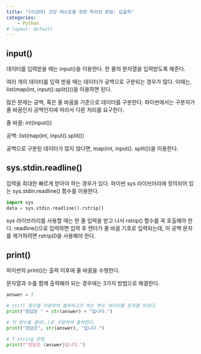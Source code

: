 ```yaml
---
title: "[이코테] 코딩 테스트를 위한 파이썬 문법: 입출력"
categories:
    - Python
# layout: default
---
```

input()
---

데이터를 입력받을 때는 input()을 이용한다. 한 줄의 문자열을 입력받도록 해준다.

여러 개의 데이터를 입력 받을 때는 데이터가 공백으로 구분되는 경우가 많다. 이때는, list(map(int, input().split()))을 이용하면 된다.

많은 문제는 공백, 혹은 줄 바꿈을 기준으로 데이터를 구분한다. 파이썬에서는 구분자가 줄 바꿈인지 공백인지에 따라서 다른 처리를 요구한다.

줄 바꿈: int(input())

공백: list(map(int, input().split())

공백으로 구분된 데이터가 많지 않다면, map(int, input(). split())을 이용한다.

sys.stdin.readline()
---

입력을 최대한 빠르게 받아야 하는 경우가 있다. 파이썬 sys 라이브러리에 정의되어 있는 sys.stdin.readline() 함수를 이용한다. 

```python
import sys
data = sys.stdin.readline().rstrip()
```

sys 라이브러리를 사용할 때는 한 줄 입력을 받고 나서 rstrip() 함수를 꼭 호출해야 한다. readline()으로 입력하면 입력 후 엔터가 줄 바꿈 기호로 입력되는데, 이 공백 문자를 제거하려면 rstrip(0을 사용해야 한다.

print()
---

파이썬의 print()는 출력 이후에 줄 바꿈을 수행한다.

문자열과 수를 함께 출력해야 되는 경우에는 3가지 방법으로 해결한다.

```python
answer = 7

# str() 함수를 이용하여 출력하고자 하는 변수 데이터를 문자열 바꾼다.
print("정답은 " + str(answer) + "입니다.")

# 각 변수를 콤마(,)로 구분하여 출력한다.
print("정답은", str(answer), "입니다.")

# f-string 문법
print(f"정답은 {answer}입니다.")
```